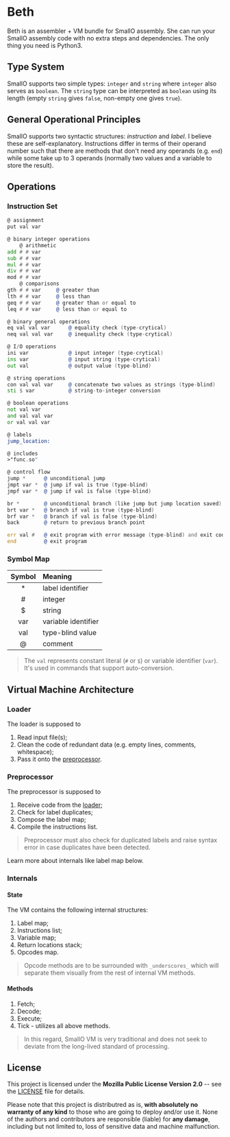 # Beth

Beth is an assembler + VM bundle for SmallO assembly. She can run your SmallO
assembly code with no extra steps and dependencies. The only thing you need is
Python3.



## Type System

SmallO supports two simple types: `integer` and `string` where `integer` also
serves as `boolean`. The `string` type can be interpreted as `boolean` using its
length (empty `string` gives `false`, non-empty one gives `true`).



## General Operational Principles

SmallO supports two syntactic structures: *instruction* and *label*. I believe
these are self-explanatory. Instructions differ in terms of their operand number
such that there are methods that don't need any operands (e.g. `end`) while some
take up to 3 operands (normally two values and a variable to store the result).



## Operations

### Instruction Set

```asm
@ assignment
put val var

@ binary integer operations
    @ arithmetic
add # # var
sub # # var
mul # # var
div # # var
mod # # var
    @ comparisons
gth # # var     @ greater than
lth # # var     @ less than
geq # # var     @ greater than or equal to
leq # # var     @ less than or equal to

@ binary general operations
eq val val var      @ equality check (type-crytical)
neq val val var     @ inequality check (type-crytical)

@ I/O operations
ini var             @ input integer (type-crytical)
ins var             @ input string (type-crytical)
out val             @ output value (type-blind)

@ string operations
con val val var     @ concatenate two values as strings (type-blind)
sti $ var           @ string-to-integer conversion

@ boolean operations
not val var
and val val var
or val val var

@ labels
jump_location:

@ includes
>"func.so"

@ control flow
jump *      @ unconditional jump
jmpt var *  @ jump if val is true (type-blind)
jmpf var *  @ jump if val is false (type-blind)

br *        @ unconditional branch (like jump but jump location saved)
brt var *   @ branch if val is true (type-blind)
brf var *   @ branch if val is false (type-blind)
back        @ return to previous branch point

err val #   @ exit program with error message (type-blind) and exit code int
end         @ exit program
```


### Symbol Map

| Symbol | Meaning             |
|:------:|:--------------------|
| *      | label identifier    |
| #      | integer             |
| $      | string              |
| var    | variable identifier |
| val    | type-blind value    |
| @      | comment             |

> The `val` represents constant literal (`#` or `$`) or variable identifier
> (`var`). It's used in commands that support auto-conversion.



## Virtual Machine Architecture

### <a name="loader"></a> Loader

The loader is supposed to 

1. Read input file(s);
2. Clean the code of redundant data (e.g. empty lines, comments, whitespace);
3. Pass it onto the [preprocessor](preprocessor).


### <a name="preprocessor"></a> Preprocessor

The preprocessor is supposed to

1. Receive code from the [loader](loader);
2. Check for label duplicates;
3. Compose the label map;
4. Compile the instructions list.


> Preprocessor must also check for duplicated labels and raise syntax error in
> case duplicates have been detected.

Learn more about internals like label map below.


### Internals

#### State

The VM contains the following internal structures:

1. Label map;
2. Instructions list;
3. Variable map;
4. Return locations stack;
5. Opcodes map.

> Opcode methods are to be surrounded with `_underscores_` which will separate
> them visually from the rest of internal VM methods.

#### Methods

1. Fetch;
2. Decode;
3. Execute;
4. Tick - utilizes all above methods.

> In this regard, SmallO VM is very traditional and does not seek to deviate
> from the long-lived standard of processing.



## License

This project is licensed under the **Mozilla Public License Version 2.0** --
see the [LICENSE](LICENSE) file for details.

Please note that this project is distributred as is,
**with absolutely no warranty of any kind** to those who are going to deploy
and/or use it. None of the authors and contributors are responsible (liable)
for **any damage**, including but not limited to, loss of sensitive data and
machine malfunction.
